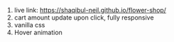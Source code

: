 1. live link: https://shaqibul-neil.github.io/flower-shop/
2. cart amount update upon click, fully responsive
3. vanilla css
4. Hover animation
